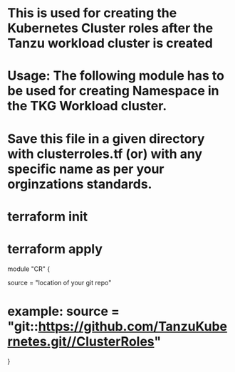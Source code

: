 # This is used for creating the Kubernetes Cluster roles after the Tanzu workload cluster is created
# Usage: The following module has to be used for creating Namespace in the TKG Workload cluster.
# Save this file in a given directory with clusterroles.tf (or) with any specific name as per your orginzations standards. 
# terraform init
# terraform apply

module "CR" {

source = "location of your git repo"
# example: source = "git::https://github.com/TanzuKubernetes.git//ClusterRoles"

}


